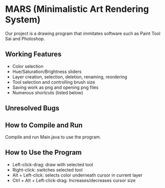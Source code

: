 # MARS (Minimalistic Art Rendering System)
Our project is a drawing program that immitates software such as Paint Tool Sai
and Photoshop.

## Working Features
- Color selection
- Hue/Saturation/Brightness sliders
- Layer creation, selection, deletion, renaming, reordering
- Tool selection and controlling brush size
- Saving work as png and opening png files
- Numerous shortcuts (listed below)

## Unresolved Bugs

## How to Compile and Run
Compile and run Main.java to use the program.

## How to Use the Program
- Left-click-drag: draw with selected tool
- Right-click: switches selected tool
- Alt + Left-click: selects color underneath cursor in current layer
- Ctrl + Alt + Left-click-drag: Increases/decreases cursor size
